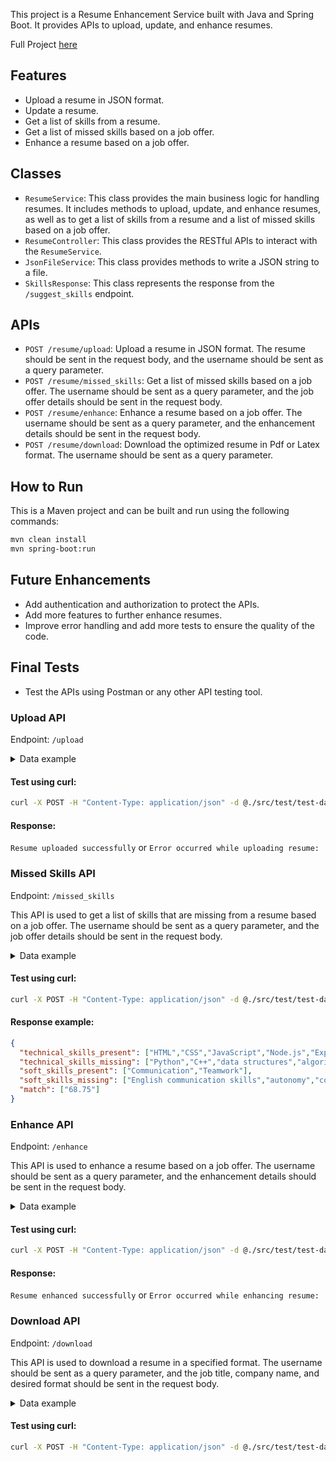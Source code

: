 This project is a Resume Enhancement Service built with Java and Spring Boot. It provides APIs to upload, update, and enhance resumes.

Full Project [here](https://github.com/Vectra-Project)

## Features

- Upload a resume in JSON format.
- Update a resume.
- Get a list of skills from a resume.
- Get a list of missed skills based on a job offer.
- Enhance a resume based on a job offer.

## Classes

- `ResumeService`: This class provides the main business logic for handling resumes. It includes methods to upload, update, and enhance resumes, as well as to get a list of skills from a resume and a list of missed skills based on a job offer.
- `ResumeController`: This class provides the RESTful APIs to interact with the `ResumeService`.
- `JsonFileService`: This class provides methods to write a JSON string to a file.
- `SkillsResponse`: This class represents the response from the `/suggest_skills` endpoint.

## APIs

- `POST /resume/upload`: Upload a resume in JSON format. The resume should be sent in the request body, and the username should be sent as a query parameter.
- `POST /resume/missed_skills`: Get a list of missed skills based on a job offer. The username should be sent as a query parameter, and the job offer details should be sent in the request body.
- `POST /resume/enhance`: Enhance a resume based on a job offer. The username should be sent as a query parameter, and the enhancement details should be sent in the request body.
- `POST /resume/download`: Download the optimized resume in Pdf or Latex format. The username should be sent as a query parameter.
## How to Run

This is a Maven project and can be built and run using the following commands:

```bash
mvn clean install
mvn spring-boot:run
```
## Future Enhancements
- Add authentication and authorization to protect the APIs.
- Add more features to further enhance resumes.
- Improve error handling and add more tests to ensure the quality of the code.

## Final Tests
- Test the APIs using Postman or any other API testing tool.
### Upload API

Endpoint: `/upload`

<details>
  <summary>Data example</summary>

```json
{
    "name": "user_test",
    "email": "user@gmail.com",
    "phone": "+212 600740000",
    "linkedin": "",
    "skills": [
        "HTML",
        "CSS",
        "JavaScript",
        "Bootstrap",
        "Tailwind",
        "Node.js",
        "Express",
        "React.js",
        "Material UI",
        "JWT",
        "Spring Boot",
        "Angular",
        "Java",
        "C",
        "SQL",
        "MongoDB",
        "UML",
        "Merise",
        "Git",
        "GitHub"
    ],
    "experience": [
        {
            "job_title": "Data Analyst Intern",
            "company": "TE Connectivity",
            "description": [
                "Analyzed paper consumption statistics across all departments and processes.",
                "Led development of a Salesforce Tableau dashboard summarizing key results of the analysis.",
                "Identified cost saving opportunities"
            ]
        },
        {
            "job_title": "Software Engineering Intern",
            "company": "1337 Future is Loading",
            "description": [
                "Created a living space co- ownership application for facilitating shared arrangements.",
                "Built using React, Next.js, Prisma ORM, MySQL and Autho."
            ]
        }
    ],
    "education": [
        {
            "degree": "Diplôme d'Études Universitaires Générales",
            "major": "",
            "university": "Ecole Normale de l'enseignement technique ( ENSET )",
            "startDate": "2019-01-01",
            "endDate": "2022-01-01",
            "years": "2019 - 2022"
        }
    ],
    "languages": [
        {
            "language": "ARA",
            "level": "Fluent"
        },
        {
            "language": "FRA",
            "level": "Intermediate"
        },
        {
            "language": "ENG",
            "level": "Intermediate"
        }
    ],
    "softSkills": [
        "Communication",
        "Teamwork"
    ]
}
```
</details>

#### Test using curl:
```bash
curl -X POST -H "Content-Type: application/json" -d @./src/test/test-data/upload.json "http://localhost:8090/resume/upload?username=user_test"
```
#### Response:
`Resume uploaded successfully`
or 
`Error occurred while uploading resume:`

### Missed Skills API

Endpoint: `/missed_skills`

This API is used to get a list of skills that are missing from a resume based on a job offer. The username should be sent as a query parameter, and the job offer details should be sent in the request body.

<details>
  <summary>Data example</summary>

```json
{
  "job_title": "Software Engineer",
  "job_description": "We help large organizations and fast-growing startups secure their systems, their users, and their data.\n\nWe seek a highly motivated and experienced Software Engineer to join us.\n\nThe ideal candidate will have a strong background in programming, good English communication skills, and enjoy working in a fast-paced startup environment.\n\nBy joining us:\n\nYou will\n\nDevelop new services and contribute to existing services to enrich Ostorlab's scanning platform pipelines.\nWork on advanced state-of-the-art static and dynamic security analysis engines\nImplement compelling, usable UIs; contribute to their design;\nContribute to open-source projects\nImprove performance and overcome scalability limits.\nBuild clean, performant, and secure APIs.\nHelp improve our engineering tooling and practices.\nRequirements\n\nExperience working as a Developer.\nYou have experience in an object-oriented programming language (Python, C++, Java Javascript, etc)\nA foundational understanding of data structures, algorithms, and systems\nHigh level of autonomy, can work with a team, and enjoy continuous knowledge and learning from others.\nBonus points\n\nYou have experience contributing to an open-source project.\n\nCareer Benefits\n\nVery competitive compensation package.\nCompetitive Salary\nComprehensive health and dental insurance\nStrong professional development to keep you growing.\nFriendly atmosphere and culture.\nA chance to make an impact",
  "company": "Ostorlab"
}
```
</details>

#### Test using curl:
```bash
curl -X POST -H "Content-Type: application/json" -d @./src/test/test-data/missed_skills "http://localhost:8090/resume/missed_skills?username=user_test"
```
#### Response example:
```json
{
  "technical_skills_present": ["HTML","CSS","JavaScript","Node.js","Express","React.js","Java","C","SQL","MongoDB","Git","GitHub"],
  "technical_skills_missing": ["Python","C++","data structures","algorithms","systems","security analysis","APIs"],
  "soft_skills_present": ["Communication","Teamwork"],
  "soft_skills_missing": ["English communication skills","autonomy","continuous knowledge and learning"],
  "match": ["68.75"]
}
```
### Enhance API

Endpoint: `/enhance`

This API is used to enhance a resume based on a job offer. The username should be sent as a query parameter, and the enhancement details should be sent in the request body.

<details>
  <summary>Data example</summary>

```json
{
  "soft_skills": ["soft_skill_1", "soft_skill_2"],
  "hard_skills": ["hard_skill_1", "hard_skill_2"],
  "job_title": "job_Test",
  "company": "company_test",
  "enhance": true
}
``` 
</details>

#### Test using curl:
```bash
curl -X POST -H "Content-Type: application/json" -d @./src/test/test-data/enhance "http://localhost:8090/resume/enhance?username=user_test"
```
#### Response:
`Resume enhanced successfully`
or
`Error occurred while enhancing resume:`

### Download API

Endpoint: `/download`

This API is used to download a resume in a specified format. The username should be sent as a query parameter, and the job title, company name, and desired format should be sent in the request body.

<details>
  <summary>Data example</summary>

```json
{
    "job_title": "job_Test",
    "company": "company_test",
    "format": "pdf"
}
```
</details>

#### Test using curl:
```bash
curl -X POST -H "Content-Type: application/json" -d @./src/test/test-data/download.json "http://localhost:8090/resume/download?username=user_test" --output resume.pdf
```
